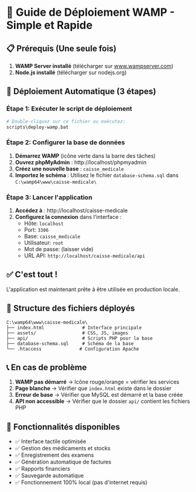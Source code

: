 
# 🚀 Guide de Déploiement WAMP - Simple et Rapide

## 📋 Prérequis (Une seule fois)
1. **WAMP Server installé** (télécharger sur www.wampserver.com)
2. **Node.js installé** (télécharger sur nodejs.org)

## 🎯 Déploiement Automatique (3 étapes)

### Étape 1: Exécuter le script de déploiement
```bash
# Double-cliquez sur ce fichier ou exécutez:
scripts\deploy-wamp.bat
```

### Étape 2: Configurer la base de données
1. **Démarrez WAMP** (icône verte dans la barre des tâches)
2. **Ouvrez phpMyAdmin** : http://localhost/phpmyadmin
3. **Créez une nouvelle base** : `caisse_medicale`
4. **Importez le schéma** : Utilisez le fichier `database-schema.sql` dans `C:\wamp64\www\caisse-medicale\`

### Étape 3: Lancer l'application
1. **Accédez à** : http://localhost/caisse-medicale
2. **Configurez la connexion** dans l'interface :
   - Hôte: `localhost`
   - Port: `3306`
   - Base: `caisse_medicale`
   - Utilisateur: `root`
   - Mot de passe: (laisser vide)
   - URL API: `http://localhost/caisse-medicale/api`

## ✅ C'est tout !

L'application est maintenant prête à être utilisée en production locale.

## 🔧 Structure des fichiers déployés
```
C:\wamp64\www\caisse-medicale\
├── index.html              # Interface principale
├── assets/                 # CSS, JS, images
├── api/                    # Scripts PHP pour la base
├── database-schema.sql     # Schéma de la base
└── .htaccess              # Configuration Apache
```

## 📞 En cas de problème
1. **WAMP pas démarré** → Icône rouge/orange = vérifier les services
2. **Page blanche** → Vérifier que `index.html` existe dans le dossier
3. **Erreur de base** → Vérifier que MySQL est démarré et la base créée
4. **API non accessible** → Vérifier que le dossier `api/` contient les fichiers PHP

## 🎉 Fonctionnalités disponibles
- ✅ Interface tactile optimisée
- ✅ Gestion des médicaments et stocks
- ✅ Enregistrement des examens
- ✅ Génération automatique de factures
- ✅ Rapports financiers
- ✅ Sauvegarde automatique
- ✅ Fonctionnement 100% local (pas d'internet requis)
